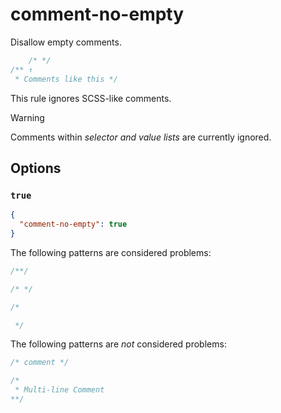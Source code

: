 # comment-no-empty

Disallow empty comments.

<!-- prettier-ignore -->
```css
    /* */
/** ↑
 * Comments like this */
```

This rule ignores SCSS-like comments.

> [!WARNING]
> Comments within _selector and value lists_ are currently ignored.

## Options

### `true`

```json
{
  "comment-no-empty": true
}
```

The following patterns are considered problems:

<!-- prettier-ignore -->
```css
/**/
```

<!-- prettier-ignore -->
```css
/* */
```

<!-- prettier-ignore -->
```css
/*

 */
```

The following patterns are _not_ considered problems:

<!-- prettier-ignore -->
```css
/* comment */
```

<!-- prettier-ignore -->
```css
/*
 * Multi-line Comment
**/
```

